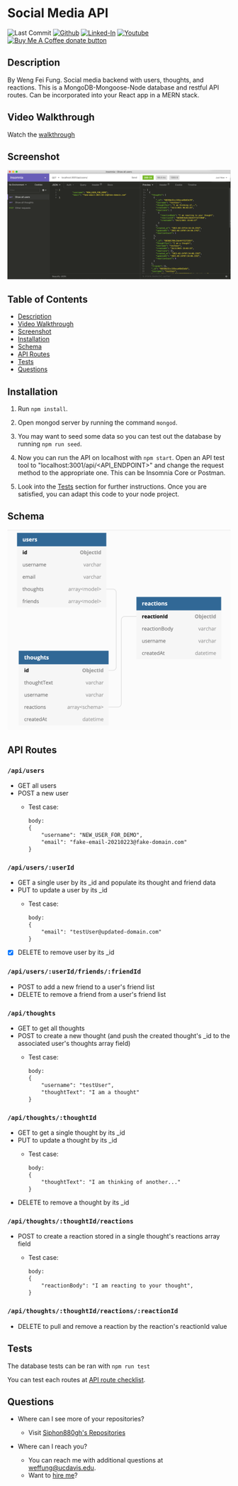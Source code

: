 Social Media API
====
![Last Commit](https://img.shields.io/github/last-commit/Siphon880gh/social-media-api/master)
<a target="_blank" href="https://github.com/Siphon880gh" rel="nofollow"><img src="https://img.shields.io/badge/GitHub--blue?style=social&logo=GitHub" alt="Github" data-canonical-src="https://img.shields.io/badge/GitHub--blue?style=social&logo=GitHub" style="max-width:100%;"></a>
<a target="_blank" href="https://www.linkedin.com/in/weng-fung/" rel="nofollow"><img src="https://img.shields.io/badge/LinkedIn-blue?style=flat&logo=linkedin&labelColor=blue" alt="Linked-In" data-canonical-src="https://img.shields.io/badge/LinkedIn-blue?style=flat&amp;logo=linkedin&amp;labelColor=blue" style="max-width:10ch;"></a>
<a target="_blank" href="https://www.youtube.com/@WayneTeachesCode/" rel="nofollow"><img src="https://img.shields.io/badge/Youtube-red?style=flat&logo=youtube&labelColor=red" alt="Youtube" data-canonical-src="https://img.shields.io/badge/Youtube-red?style=flat&amp;logo=youtube&amp;labelColor=red" style="max-width:10ch;"></a>
<a target="_blank" href="https://www.paypal.com/donate?business=T42BK25TYPZSA&item_name=Buy+me+coffee+%28I+develop+free+apps%29&currency_code=USD" title="Donate to this project using Buy Me A Coffee" alt="Paypal"><img src="https://img.shields.io/badge/buy%20me%20a%20coffee-donate-yellow.svg" alt="Buy Me A Coffee donate button" /></a>


Description
---
By Weng Fei Fung. Social media backend with users, thoughts, and reactions. This is a MongoDB-Mongoose-Node database and restful API routes. Can be incorporated into your React app in a MERN stack.

Video Walkthrough
---
Watch the [walkthrough](https://www.youtube.com/watch?v=NpPc12I0C4M)

Screenshot
---
![API Test](README/api-test.png)

Table of Contents
---
- [Description](#description)
- [Video Walkthrough](#video-walkthrough)
- [Screenshot](#screenshot)
- [Installation](#installation)
- [Schema](#schema)
- [API Routes](#api-routes)
- [Tests](#tests)
- [Questions](#questions)

Installation
---
1. Run `npm install`. 

2. Open mongod server by running the command `mongod`.

3. You may want to seed some data so you can test out the database by running `npm run seed`. 

4. Now you can run the API on localhost with `npm start`. Open an API test tool to "localhost:3001/api/<API_ENDPOINT>" and change the request method to the appropriate one. This can be Insomnia Core or Postman.

5. Look into the [Tests](#tests) section for further instructions. Once you are satisfied, you can adapt this code to your node project.

Schema
---
![Database Schema](README/schema.png)

API Routes
---

### `/api/users`

- GET all users
- POST a new user
    - Test case:

        ```
        body: 
        {
            "username": "NEW_USER_FOR_DEMO",
            "email": "fake-email-20210223@fake-domain.com"
        }
        ```


### `/api/users/:userId`

- GET a single user by its \_id and populate its thought and friend data
- PUT to update a user by its \_id
    - Test case:

        ```
        body: 
        {
            "email": "testUser@updated-domain.com"
        }
        ```

- [x] DELETE to remove user by its \_id

### `/api/users/:userId/friends/:friendId`

- POST to add a new friend to a user's friend list
- DELETE to remove a friend from a user's friend list

### `/api/thoughts`

- GET to get all thoughts
- POST to create a new thought (and push the created thought's \_id to the associated user's thoughts array field)
    - Test case:

        ```
        body: 
        {
            "username": "testUser",
            "thoughtText": "I am a thought"
        }
        ```

### `/api/thoughts/:thoughtId`
- GET to get a single thought by its \_id
- PUT to update a thought by its \_id
    - Test case:

        ```
        body: 
        {
            "thoughtText": "I am thinking of another..."
        }
- DELETE to remove a thought by its \_id

### `/api/thoughts/:thoughtId/reactions`

- POST to create a reaction stored in a single thought's reactions array field
    - Test case:

        ```
        body: 
        {
            "reactionBody": "I am reacting to your thought",
        }

### `/api/thoughts/:thoughtId/reactions/:reactionId`
- DELETE to pull and remove a reaction by the reaction's reactionId value


Tests
---
The database tests can be ran with `npm run test`

You can test each routes at [API route checklist](./Tests.md).


Questions
---
- Where can I see more of your repositories?
	- Visit [Siphon880gh's Repositories](https://github.com/Siphon880gh)

- Where can I reach you?
	- You can reach me with additional questions at <a href='mailto:weffung@ucdavis.edu'>weffung@ucdavis.edu</a>.
	- Want to [hire me](https://www.linkedin.com/in/weng-fung/)?
